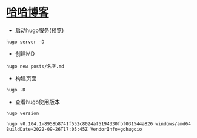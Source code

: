# [哈哈博客](http://hahaen.github.io/)

* 启动hugo服务(预览)

```
hugo server -D
```

* 创建MD

```
hugo new posts/名字.md
```

* 构建页面

```
hugo -D
```

* 查看hugo使用版本

```
hugo version
```
`hugo v0.104.1-8958b8741f552c8024af5194330fbf031544a826 windows/amd64 BuildDate=2022-09-26T17:05:45Z VendorInfo=gohugoio`

